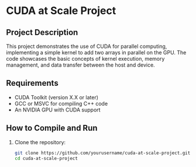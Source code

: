 # CUDA at Scale Project

## Project Description
This project demonstrates the use of CUDA for parallel computing, implementing a simple kernel to add two arrays in parallel on the GPU. The code showcases the basic concepts of kernel execution, memory management, and data transfer between the host and device.

## Requirements
- CUDA Toolkit (version X.X or later)
- GCC or MSVC for compiling C++ code
- An NVIDIA GPU with CUDA support

## How to Compile and Run
1. Clone the repository:
   ```bash
   git clone https://github.com/yourusername/cuda-at-scale-project.git
   cd cuda-at-scale-project
